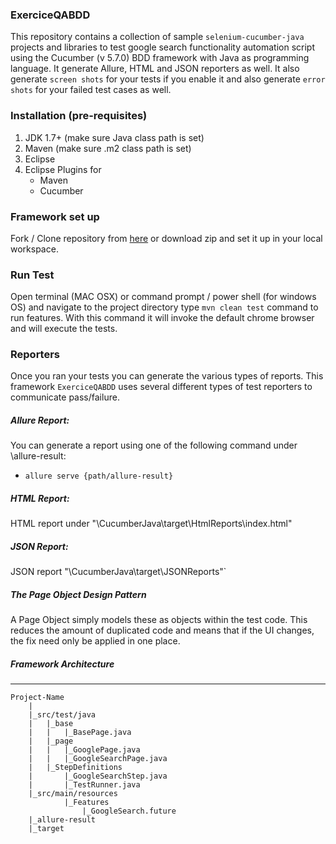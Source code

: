 ### ExerciceQABDD

This repository contains a collection of sample `selenium-cucumber-java` projects and libraries to test google search functionality automation script using the Cucumber (v 5.7.0) BDD framework with Java as programming language. It generate Allure, HTML and JSON reporters as well. It also generate `screen shots` for your tests if you enable it and also generate `error shots` for your failed test cases as well.

### Installation (pre-requisites)
1. JDK 1.7+ (make sure Java class path is set)
2. Maven (make sure .m2 class path is set)
3. Eclipse
4. Eclipse Plugins for
    - Maven
    - Cucumber

### Framework set up
Fork / Clone repository from [here]( https://github.com/achaouch/ExerciceQABDD) or download zip and set it up in your local workspace.

### Run Test
Open terminal (MAC OSX) or command prompt / power shell (for windows OS) and navigate to the project directory
type `mvn clean test` command to run features. With this command it will invoke the default chrome browser and will execute the tests.

### Reporters
Once you ran your tests you can generate the various types of reports. This framework `ExerciceQABDD` uses several different types of test reporters to communicate pass/failure.

##### Allure Report:
You can generate a report using one of the following command under \allure-result:
- `allure serve {path/allure-result}`

##### HTML Report:
 HTML report under "\CucumberJava\target\HtmlReports\index.html"

##### JSON Report:
JSON report "\CucumberJava\target\JSONReports"`

##### The Page Object Design Pattern
A Page Object simply models these as objects within the test code. This reduces the amount of duplicated code and means that if the UI changes, the fix need only be applied in one place. 

##### Framework Architecture
--------------
	Project-Name
		|
		|_src/test/java
		|	|_base
		|	|	|_BasePage.java
		|	|_page
		|	|	|_GooglePage.java
		|	|	|_GoogleSearchPage.java
		|	|_StepDefinitions
		|		|_GoogleSearchStep.java
		|		|_TestRunner.java
		|_src/main/resources
        		|_Features
                	|_GoogleSearch.future
		|_allure-result
		|_target

